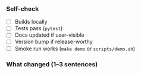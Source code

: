 ### Self-check
- [ ] Builds locally
- [ ] Tests pass (`pytest`)
- [ ] Docs updated if user-visible
- [ ] Version bump if release-worthy
- [ ] Smoke run works (`make demo` or `scripts/demo.sh`)

### What changed (1–3 sentences)
